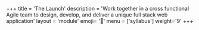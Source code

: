 +++
title = 'The Launch'
description = 'Work together in a cross functional Agile team to design, develop, and deliver a unique full stack web application'
layout = 'module'
emoji= '🚀'
menu = ['syllabus']
weight='9'
+++
